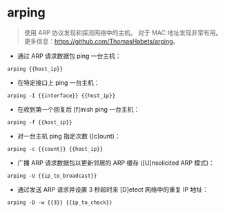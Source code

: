 # arping

> 使用 ARP 协议发现和探测网络中的主机。
> 对于 MAC 地址发现非常有用。
> 更多信息：<https://github.com/ThomasHabets/arping>。

- 通过 ARP 请求数据包 ping 一台主机：

`arping {{host_ip}}`

- 在特定接口上 ping 一台主机：

`arping -I {{interface}} {{host_ip}}`

- 在收到第一个回复后 [f]inish ping 一台主机：

`arping -f {{host_ip}}`

- 对一台主机 ping 指定次数 ([c]ount)：

`arping -c {{count}} {{host_ip}}`

- 广播 ARP 请求数据包以更新邻居的 ARP 缓存 ([U]nsolicited ARP 模式)：

`arping -U {{ip_to_broadcast}}`

- 通过发送 ARP 请求并设置 3 秒超时来 [D]etect 网络中的重复 IP 地址：

`arping -D -w {{3}} {{ip_to_check}}`